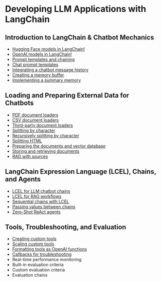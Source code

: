 # Developing LLM Applications with LangChain

## Introduction to LangChain & Chatbot Mechanics

- [Hugging Face models in LangChain!](hugging_face_models_in_langchain.py)
- [OpenAI models in LangChain!](openai_models_in_langchain.py)
- [Prompt templates and chaining](prompt_templates_and_chaining.py)
- [Chat prompt templates](chat_prompt_templates.py)
- [Integrating a chatbot message history](integrating_a_chatbot_message_history.py)
- [Creating a memory buffer](creating_a_memory_buffer.py)
- [Implementing a summary memory](implementing_a_summary_memory.py)

## Loading and Preparing External Data for Chatbots

- [PDF document loaders](pdf_document_loaders.py)
- [CSV document loaders](csv_document_loaders.py)
- [Third-party document loaders](third_party_document_loaders.py)
- [Splitting by character](splitting_by_character.py)
- [Recursively splitting by character](recursively_splitting_by_character.py)
- [Splitting HTML](splitting_html.py)
- [Preparing the documents and vector database](preparing_the_documents_and_vector_database.py)
- [Storing and retrieving documents](storing_and_retrieving_documents.py)
- [RAG with sources](rag_with_sources.py)

## LangChain Expression Language (LCEL), Chains, and Agents

- [LCEL for LLM chatbot chains](lcel_for_llm_chatbot_chains.py)
- [LCEL for RAG workflows](lcel_for_rag_workflows.py)
- [Sequential chains with LCEL](sequential_chains_with_lcel.py)
- [Passing values between chains](passing_values_between_chains.py)
- [Zero-Shot ReAct agents](zero_shot_react_agents.py)

## Tools, Troubleshooting, and Evaluation

- [Creating custom tools](creating_custom_tools.py)
- [Scaling custom tools](scaling_custom_tools.py)
- [Formatting tools as OpenAI functions](formatting_tools_as_openai_functions.py)
- [Callbacks for troubleshooting](callbacks_for_troubleshooting.py)
- Real-time performance monitoring
- Built-in evaluation criteria
- Custom evaluation criteria
- Evaluation chains
